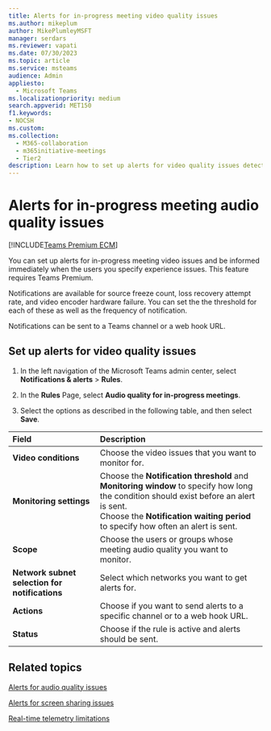 ```yaml
---
title: Alerts for in-progress meeting video quality issues
ms.author: mikeplum
author: MikePlumleyMSFT
manager: serdars
ms.reviewer: vapati
ms.date: 07/30/2023
ms.topic: article
ms.service: msteams
audience: Admin
appliesto: 
  - Microsoft Teams
ms.localizationpriority: medium
search.appverid: MET150
f1.keywords:
- NOCSH
ms.custom: 
ms.collection: 
  - M365-collaboration
  - m365initiative-meetings
  - Tier2
description: Learn how to set up alerts for video quality issues detected in in-progress meetings.
---
```


# Alerts for in-progress meeting audio quality issues

[!INCLUDE[Teams Premium ECM](../includes/teams-premium-ecm.md)]

You can set up alerts for in-progress meeting video issues and be informed immediately when the users you specify experience issues. This feature requires Teams Premium.

Notifications are available for source freeze count, loss recovery attempt rate, and video encoder hardware failure. You can set the the threshold for each of these as well as the frequency of notification.

Notifications can  be sent to a Teams channel or a web hook URL.

## Set up alerts for video quality issues

1. In the left navigation of the Microsoft Teams admin center, select **Notifications & alerts** > **Rules**.

1. In the **Rules** Page, select **Audio quality for in-progress meetings**.

1. Select the options as described in the following table, and then select **Save**.

|Field |Description  |
|:-----|:------------|
|**Video conditions**|Choose the video issues that you want to monitor for.|
|**Monitoring settings**|Choose the **Notification threshold** and **Monitoring window** to specify how long the condition should exist before an alert is sent.<br>Choose the **Notification waiting period** to specify how often an alert is sent.|
|**Scope**|Choose the users or groups whose meeting audio quality you want to monitor.|
|**Network subnet selection for notifications**|Select which networks you want to get alerts for.|
|**Actions**|Choose if you want to send alerts to a specific channel or to a web hook URL.|
|**Status**|Choose if the rule is active and alerts should be sent.|

## Related topics

[Alerts for audio quality issues](alerts-in-progress-meeting-audio.md)

[Alerts for screen sharing issues](alerts-in-progress-meeting-screen-sharing.md)

[Real-time telemetry limitations](/microsoftteams/use-real-time-telemetry-to-troubleshoot-poor-meeting-quality#limitations)
